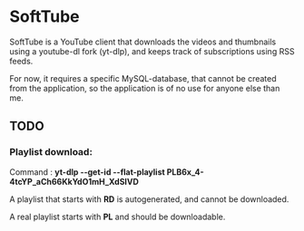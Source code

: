 # SoftTube

SoftTube is a YouTube client that downloads the videos and thumbnails using a youtube-dl fork (yt-dlp), and keeps track of subscriptions using RSS feeds.

For now, it requires a specific MySQL-database, that cannot be created from the application, so the application is of no use for anyone else than me.

## TODO

### Playlist download:

Command : **yt-dlp --get-id --flat-playlist PLB6x_4-4tcYP_aCh66KkYdO1mH_XdSIVD**

A playlist that starts with **RD** is autogenerated, and cannot be downloaded.

A real playlist starts with **PL** and should be downloadable.